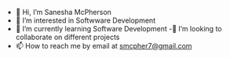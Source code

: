 - 👋 Hi, I’m Sanesha McPherson
- 👀 I’m interested in Softwware Development
- 🌱 I’m currently learning Software Development
-💞️ I’m looking to collaborate on different projects
- 📫 How to reach me by email at smcpher7@gmail.com

<!---
smcpher7/smcpher7 is a ✨ special ✨ repository because its `README.md` (this file) appears on your GitHub profile.
You can click the Preview link to take a look at your changes.
--->
